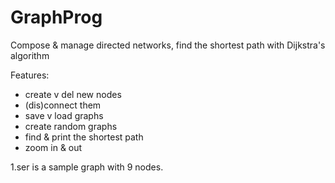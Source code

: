 # GraphProg
Compose &amp; manage directed networks, find the shortest path with Dijkstra's algorithm

Features:
  - create v del new nodes
  - (dis)connect them
  - save v load graphs
  - create random graphs
  - find & print the shortest path
  - zoom in & out
  
1.ser is a sample graph with 9 nodes.
